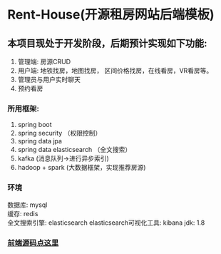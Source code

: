 # Rent-House(开源租房网站后端模板)

## 本项目现处于开发阶段，后期预计实现如下功能:
1. 管理端: 房源CRUD
2. 用户端: 地铁找房，地图找房， 区间价格找房，在线看房，VR看房等。
3. 管理员与用户实时聊天
4. 预约看房

### 所用框架: 
1. spring boot
2. spring security （权限控制）
3. spring data jpa 
4. spring data elasticsearch （全文搜索）
5. kafka (消息队列->进行异步索引)
6. hadoop + spark (大数据框架，实现推荐房源)
### 环境
数据库: mysql  
缓存: redis  
全文搜索引擎: elasticsearch
elasticsearch可视化工具: kibana
jdk: 1.8  
### [前端源码点这里](https://github.com/night-233/rent-house-admin)
